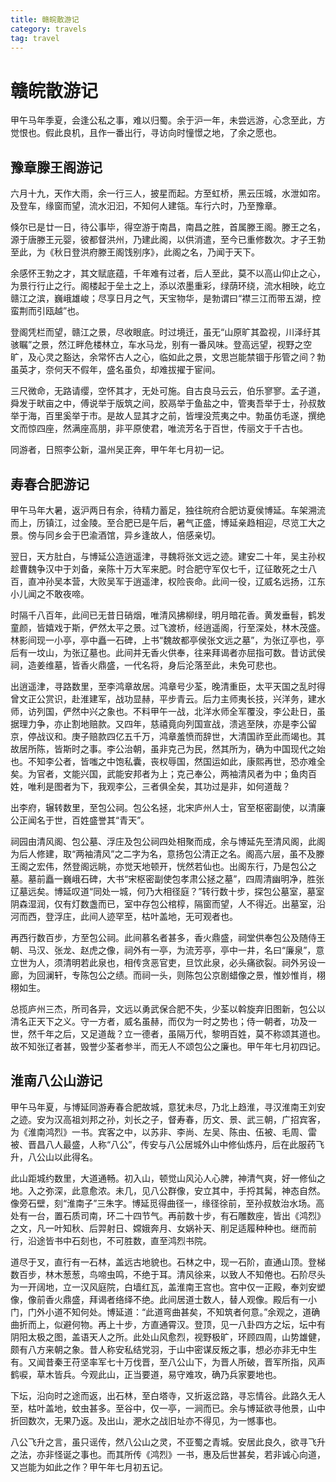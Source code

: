 ```yaml
---
title: 赣皖散游记
category: travels
tag: travel
---
```


# 赣皖散游记
 
甲午马年季夏，会逢公私之事，难以归蜀。余于沪一年，未尝远游，心念至此，方觉恨也。假此良机，且作一番出行，寻访向时憧憬之地，了余之愿也。

## 豫章滕王阁游记
六月十九，天作大雨，余一行三人，披星而起。方至虹桥，黑云压城，水泄如帘。及登车，缘窗而望，流水汩汩，不知何人建瓴。车行六时，乃至豫章。

倏尔已是廿一日，待公事毕，得空游于南昌，南昌之胜，首属滕王阁。滕王之名，源于唐滕王元婴，彼都督洪州，乃建此阁，以供消遣，至今已重修数次。才子王勃至此，为《秋日登洪府滕王阁饯别序》，此阁之名，乃闻于天下。

余感怀王勃之才，其文赋底蕴，千年难有过者，后人至此，莫不以高山仰止之心，为景行行止之行。阁楼起于垒土之上，添以浓墨重彩，绿荫环绕，流水相映，屹立赣江之滨，巍峨雄峻；尽享日月之气，天宝物华，是勃谓曰“襟三江而带五湖，控蛮荆而引瓯越”也。

登阁凭栏而望，赣江之景，尽收眼底。时过境迁，虽无“山原旷其盈视，川泽纡其骇瞩”之景，然江畔危楼林立，车水马龙，别有一番风味。登高远望，视野之空旷，及心灵之豁达，余常怀古人之心，临如此之景，文思岂能禁锢于彤管之间？勃虽英才，奈何天不假年，盛名虽负，却难拔擢于宦间。

三尺微命，无路请缨，空怀其才，无处可施。自古良马云云，伯乐寥寥。孟子道，舜发于畎亩之中，傅说举于版筑之间，胶鬲举于鱼盐之中，管夷吾举于士，孙叔敖举于海，百里奚举于市。是故人显其才之前，皆埋没荒夷之中。勃虽仿毛遂，撰绝文而惊四座，然满座高朋，非平原使君，唯流芳名于百世，传丽文于千古也。

同游者，日照李公新，温州吴正奔，甲午年七月初一记。


 
## 寿春合肥游记
甲午马年大暑，返沪两日有余，待精力蓄足，独往皖府合肥访夏侯博延。车架溯流而上，历镇江，过金陵。至合肥已是午后，暑气正盛，博延亲趋相迎，尽览工大之景。傍与同乡会于巴渝酒馆，异乡逢故人，倍感亲切。

翌日，天方肚白，与博延公造逍遥津，寻魏将张文远之迹。建安二十年，吴主孙权趁曹魏争汉中于刘备，亲陈十万大军来肥。时合肥守军仅七千，辽征敢死之士八百，直冲孙吴本营，大败吴军于逍遥津，权险丧命。此间一役，辽威名远扬，江东小儿闻之不敢夜啼。

时隔千八百年，此间已无昔日硝烟，唯清风拂柳绿，明月暗花香。黄发垂髫，鹤发童颜，皆嬉戏于斯，俨然太平之景。过飞渡桥，经逍遥阁，行至深处，林木茂盛。林影间现一小亭，亭中矗一石碑，上书“魏故都亭侯张文远之墓”，为张辽亭也，亭后有一坟山，为张辽墓也。此间并无香火供奉，往来拜谒者亦屈指可数。昔访武侯祠，造姜维墓，皆香火鼎盛，一代名将，身后沦落至此，未免可悲也。

出逍遥津，寻路数里，至李鸿章故居。鸿章号少荃，晚清重臣，太平天国之乱时得曾文正公赏识，赴淮建军，战功显赫，平步青云。后力主师夷长技，兴洋务，建水师，访列国，俨然中兴之象也。不料甲午一战，北洋水师全军覆没，李公赴日，虽据理力争，亦止割地赔款。又四年，慈禧竟向列国宣战，溃逃至陕，亦是李公留京，停战议和。庚子赔款四亿五千万，鸿章羞愤而辞世，大清国祚至此而竭也。其故居所陈，皆斯时之事。李公治朝，虽非克己为民，然其所为，确为中国现代之始也。不知李公者，皆嗤之中饱私囊，丧权辱国，然国运如此，康熙再世，恐亦难全矣。为官者，文能兴国，武能安邦者为上；克己奉公，两袖清风者为中；鱼肉百姓，唯利是图者为下，我观李公，三者俱全矣，其功过是非，如何道哉？

出李府，辗转数里，至包公祠。包公名拯，北宋庐州人士，官至枢密副使，以清廉公正闻名于世，百姓盛誉其“青天”。

祠园由清风阁、包公墓、浮庄及包公祠四处相聚而成，余与博延先至清风阁，此阁为后人修建，取“两袖清风”之二字为名，意扬包公清正之名。阁高六层，虽不及滕王阁之宏伟，然登阁远眺，亦觉天地顿开，恍然若仙也。出阁东行，乃是包公之墓。墓前矗一巍峨石碑，大书“宋枢密副使包孝肃公拯之墓”，四周清幽明净，胜张辽墓远矣。博延叹道“同处一城，何乃大相径庭？”转行数十步，探包公墓室，墓室阴森湿润，仅有灯数盏而已，室中存包公棺椁，隔窗而望，人不得近。出墓室，沿河而西，登浮庄，此间人迹罕至，枯叶盖地，无可观者也。
 
再西行数百步，方至包公祠。此间慕名者甚多，香火鼎盛，祠堂供奉包公及随侍王朝、马汉、张龙、赵虎之像，祠外有一亭，为流芳亭，亭中一井，名曰“廉泉”，意立世为人，须清明若此泉也，相传贪恶官吏，旦饮此泉，必头痛欲裂。祠外另设一廊，为回澜轩，专陈包公之绩。而祠一头，则陈包公京剧蜡像之景，惟妙惟肖，栩栩如生。

总揽庐州三杰，所司各异，文远以勇武保合肥不失，少荃以斡旋弃旧图新，包公以清名正天下之义。守一方者，威名虽赫，而仅为一时之势也；侍一朝者，功及一世，然千年之后，又足道哉？立一德者，虽隔万代，黎明百姓，莫不称颂其道也。故不知张辽者甚，毁誉少荃者参半，而无人不颂包公之廉也。甲午年七月初四记。
 

## 淮南八公山游记
甲午马年夏，与博延同游寿春合肥故城，意犹未尽，乃北上趋淮，寻汉淮南王刘安之迹。安为汉高祖刘邦之孙，刘长之子，督寿春，历文、景、武三朝，广招宾客，为《淮南鸿烈》一书。宾客之中，以苏非、李尚、左吴、陈由、伍被、毛周、雷被、晋昌八人最盛，人称“八公”，传安与八公居城外山中修仙炼丹，后在此服药飞升，八公山以此得名。

此山距城约数里，大道通畅。初入山，顿觉山风沁人心脾，神清气爽，好一修仙之地。入之弥深，此意愈浓。未几，见八公群像，安立其中，手捋其髯，神态自然。像旁石壁，刻“淮南子”三朱字。博延觅得曲径一，缘径徐前，至孙叔敖治水场。高处有一台，置石质司南，环二十四节气。再前数十步，有石雕数座，皆出《鸿烈》之文，凡一叶知秋、后羿射日、嫦娥奔月、女娲补天、削足适履种种也。继而前行，沿途皆书中石刻也，不可胜数，直至鸿烈书院。

道尽于叉，直行有一石林，盖远古地貌也。石林之中，现一石阶，直通山顶。登梯数百步，林木葱葱，鸟啼虫鸣，不绝于耳。清风徐来，以致人不知倦也。石阶尽头为一开阔地，立一汉风庭院，白墙红瓦，盖淮南王宫也。宫中仅一正殿，奉刘安塑像，像前香火鼎盛，拜谒者络绎不绝。此间居道士数人，替人观像。殿后有一小门，门外小道不知何处。博延道：“此道弯曲甚矣，不知筑者何意。”余观之，道确曲折而上，似避何物。再上十步，方直通霄汉。登顶，见一八卦四方之坛，坛中有阴阳太极之图，盖语天人之所。此处山风愈烈，视野极旷，环顾四周，山势雄健，颇有八方来朝之象。昔人称安私结党羽，于山中密谋反叛之事，想必亦非无中生有。又闻昔秦王苻坚率军七十万伐晋，至八公山下，为晋人所破，晋军所指，风声鹤唳，草木皆兵。今观此山，正当要道，易守难攻，确乃兵家要地也。

下坛，沿向时之途而返，出石林，至白塔寺，又折返岔路，寻忘情谷。此路久无人至，枯叶盖地，蚊虫甚多。至谷中，仅一亭，一涧而已。余与博延欲寻他景，山中折回数次，无果乃返。及出山，淝水之战旧址亦不得见，为一憾事也。

八公飞升之言，虽只谣传，然八公山之灵，不亚蜀之青城。安居此良久，欲寻飞升之法，亦非怪诞之事也。而其所传《鸿烈》一书，惠及后世甚矣，若非诚心向道，又岂能为如此之作？甲午年七月初五记。